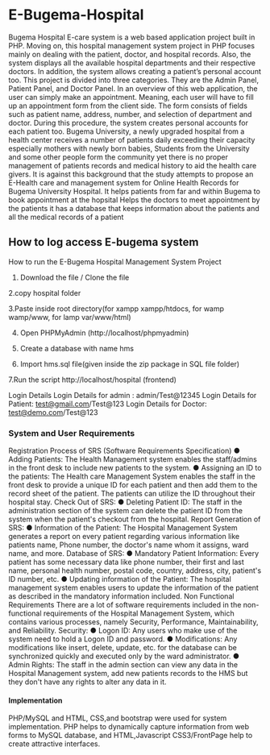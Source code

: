 # E-Bugema-Hospital
Bugema Hospital E-care system is a web based application project built in PHP.
Moving on, this hospital management system project in PHP focuses mainly on dealing with the patient, doctor, and hospital records. Also, the system displays all the available hospital departments and their respective doctors. In addition, the system allows creating a patient’s personal account too. This project is divided into three categories. They are the Admin Panel, Patient Panel, and Doctor Panel. In an overview of this web application, the user can simply make an appointment. Meaning, each user will have to fill up an appointment form from the client side. The form consists of fields such as patient name, address, number, and selection of department and doctor. During this procedure, the system creates personal accounts for each patient too.
Bugema University, a newly upgraded hospital from a health center receives a number of patients daily exceeding their capacity especially mothers with newly born babies, Students from the University and some other people form the  community yet there is no proper management of patients records and medical history to aid the health care givers. 
It is against this background that the study attempts to propose an E-Health care and management system for Online Health Records for Bugema University Hospital.
It helps patients from far and within Bugema to book appointment at the hopsital
Helps the doctors to meet appointment by the patients 
it has a database that keeps information about the patients and all the medical records of a patient

## How to log access E-bugema system
How to run the E-Bugema Hospital Management System Project
1. Download the file / Clone the file

2.copy hospital folder

3.Paste inside root directory(for xampp xampp/htdocs, for wamp wamp/www, for lamp var/www/html)

4. Open PHPMyAdmin (http://localhost/phpmyadmin)

5. Create a database with name hms

6. Import hms.sql file(given inside the zip package in SQL file folder)

7.Run the script http://localhost/hospital (frontend)

Login Details
Login Details for admin : admin/Test@12345
Login Details for Patient: test@gmail.com/Test@123
Login Details for Doctor: test@demo.com/Test@123

### System and User Requirements
Registration Process of SRS (Software Requirements Specification)
● Adding Patients: The Health Management system enables the staff/admins in the front desk to include new patients to the system.
● Assigning an ID to the patients: The Health care Management System enables the staff in the front desk to provide a unique ID for each patient and then add them to the record sheet of the patient. The patients can utilize the ID throughout their hospital stay.
Check Out of SRS:
● Deleting Patient ID: The staff in the administration section of the system can delete the patient ID from the system when the patient's checkout from the hospital.
Report Generation of SRS:
● Information of the Patient: The Hospital Management System generates a report on every patient regarding various information like patients name, Phone number, the doctor's name whom it assigns, ward name, and more.
Database of SRS:
● Mandatory Patient Information: Every patient has some necessary data like phone number, their first and last name, personal health number, postal code, country, address, city, patient's ID number, etc.
● Updating information of the Patient: The hospital management system enables users to update the information of the patient as described in the mandatory information included.
Non Functional Requirements
There are a lot of software requirements included in the non-functional requirements of the Hospital Management System, which contains various processes, namely Security, Performance, Maintainability, and Reliability.
Security:
● Logon ID: Any users who make use of the system need to hold a Logon ID and password.
● Modifications: Any modifications like insert, delete, update, etc. for the database can be synchronized quickly and executed only by the ward administrator.
● Admin Rights: The staff in the admin section can view any data in the Hospital Management system, add new patients records to the HMS but they don't have any rights to alter any data in it.

####  Implementation 
PHP/MySQL and HTML, CSS,and bootstrap were used for system implementation. PHP helps to
dynamically capture information from web forms to MySQL database, and HTML,Javascript
CSS3/FrontPage help to create attractive interfaces.

